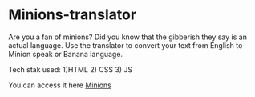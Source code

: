 # Minions-translator
Are you a fan of minions? Did you know that the gibberish they say is an actual language. Use the translator to convert your text from English to Minion speak or Banana language.

Tech stak used:
1)HTML
2) CSS
3) JS

You can access it here [Minions](https://minions-bananaa-translator.netlify.app)
